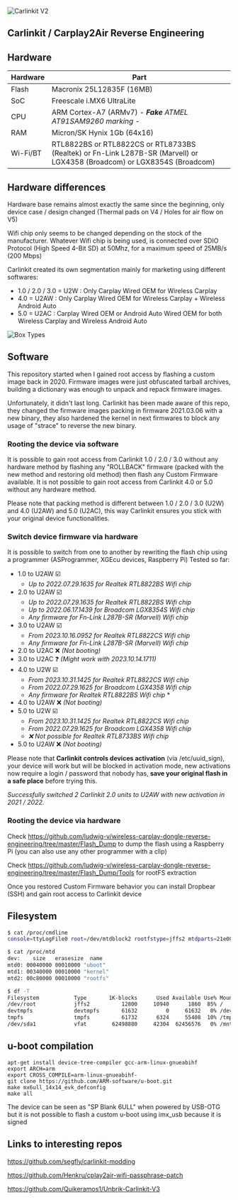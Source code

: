 
![Carlinkit V2](https://i.imgur.com/ZL3dq41.png)

## Carlinkit / Carplay2Air Reverse Engineering

## Hardware

| Hardware | Part |
|--|--|
| Flash | Macronix 25L12835F (16MB) |
| SoC | Freescale i.MX6 UltraLite |
| CPU | ARM Cortex-A7 (ARMv7) *- **Fake** ATMEL AT91SAM9260 marking -* |
| RAM | Micron/SK Hynix 1Gb (64x16) |
| Wi-Fi/BT | RTL8822BS or RTL8822CS or RTL8733BS (Realtek) or Fn-Link L287B-SR (Marvell) or LGX4358 (Broadcom) or LGX8354S (Broadcom) |

## Hardware differences

Hardware base remains almost exactly the same since the beginning, only device case / design changed (Thermal pads on V4 / Holes for air flow on V5)

Wifi chip only seems to be changed depending on the stock of the manufacturer. Whatever Wifi chip is being used, is connected over SDIO Protocol (High Speed 4-Bit SD) at 50Mhz, for a maximum speed of 25MB/s (200 Mbps)

Carlinkit created its own segmentation mainly for marketing using different softwares:
- 1.0 / 2.0 / 3.0 = U2W : Only Carplay Wired OEM for Wireless Carplay
- 4.0 = U2AW : Only Carplay Wired OEM for Wireless Carplay + Wireless Android Auto
- 5.0 = U2AC : Carplay Wired OEM or Android Auto Wired OEM for both Wireless Carplay and Wireless Android Auto

![Box Types](https://github.com/ludwig-v/wireless-carplay-dongle-reverse-engineering/blob/master/Pictures/BoxTypes.png?raw=true)

## Software

This repository started when I gained root access by flashing a custom image back in 2020.
Firmware images were just obfuscated tarball archives, building a dictionary was enough to unpack and repack firmware images.

Unfortunately, it didn't last long. Carlinkit has been made aware of this repo, they changed the firmware images packing in firmware 2021.03.06 with a new binary, they also hardened the kernel in next firmwares to block any usage of "strace" to reverse the new binary.

### Rooting the device via software

It is possible to gain root access from Carlinkit 1.0 / 2.0 / 3.0 without any hardware method by flashing any "ROLLBACK" firmware (packed with the new method and restoring old method) then flash any Custom Firmware available.
It is not possible to gain root access from Carlinkit 4.0 or 5.0 without any hardware method.

Please note that packing method is different between 1.0 / 2.0 / 3.0 (U2W) and 4.0 (U2AW) and 5.0 (U2AC), this way Carlinkit ensures you stick with your original device functionalities.

### Switch device firmware via hardware

It is possible to switch from one to another by rewriting the flash chip using a programmer (ASProgrammer, XGEcu devices, Raspberry Pi) 
Tested so far:
 - 1.0 to U2AW ☑️
   - *Up to 2022.07.29.1635 for Realtek RTL8822BS Wifi chip*
 - 2.0 to U2AW ☑️
   - *Up to 2022.07.29.1635 for Realtek RTL8822BS Wifi chip*
   - *Up to 2022.06.17.1439 for Broadcom LGX8354S Wifi chip*
   - *Any firmware for Fn-Link L287B-SR (Marvell) Wifi chip*
 - 3.0 to U2AW ☑️ 
   - *From 2023.10.16.0952 for Realtek RTL8822CS Wifi chip*
   - *Any firmware for Fn-Link L287B-SR (Marvell) Wifi chip*
 - 2.0 to U2AC ❌ *(Not booting)*
 - 3.0 to U2AC ❓ *(Might work with 2023.10.14.1711)*
 - 4.0 to U2W ☑️ 
   - *From 2023.10.31.1425 for Realtek RTL8822CS Wifi chip*
   - *From 2022.07.29.1625 for Broadcom LGX4358 Wifi chip*
   - *Any firmware for Realtek RTL8822BS Wifi chip* *
 - 4.0 to U2AW ❌ *(Not booting)*
 - 5.0 to U2W ☑️ 
   - *From 2023.10.31.1425 for Realtek RTL8822CS Wifi chip*
   - *From 2022.07.29.1625 for Broadcom LGX4358 Wifi chip*
   - *❌ Not possible for Realtek RTL8733BS Wifi chip*
 - 5.0 to U2AW ❌ *(Not booting)*

Please note that **Carlinkit controls devices activation** (via /etc/uuid_sign), your device will work but will be blocked in activation mode, new activations now require a login / password that nobody has, **save your original flash in a safe place** before trying this.

*Successfully switched 2 Carlinkit 2.0 units to U2AW with new activation in 2021 / 2022.*

### Rooting the device via hardware

Check https://github.com/ludwig-v/wireless-carplay-dongle-reverse-engineering/tree/master/Flash_Dump to dump the flash using a Raspberry Pi (you can also use any other programmer with a clip)

Check https://github.com/ludwig-v/wireless-carplay-dongle-reverse-engineering/tree/master/Flash_Dump/Tools for rootFS extraction

Once you restored Custom Firmware behavior you can install Dropbear (SSH) and gain root access to Carlinkit device

## Filesystem


```bash
$ cat /proc/cmdline
console=ttyLogFile0 root=/dev/mtdblock2 rootfstype=jffs2 mtdparts=21e0000.qspi:256k(uboot),3328K(kernel),12800K(rootfs) rootwait quiet rw

$ cat /proc/mtd
dev:    size   erasesize  name
mtd0: 00040000 00010000 "uboot"
mtd1: 00340000 00010000 "kernel"
mtd2: 00c80000 00010000 "rootfs"

$ df -T
Filesystem           Type       1K-blocks      Used Available Use% Mounted on
/dev/root            jffs2          12800     10940      1860  85% /
devtmpfs             devtmpfs       61632         0     61632   0% /dev
tmpfs                tmpfs          61732      6324     55408  10% /tmp
/dev/sda1            vfat        62498880     42304  62456576   0% /mnt/UPAN
```

## u-boot compilation

	apt-get install device-tree-compiler gcc-arm-linux-gnueabihf
	export ARCH=arm
	export CROSS_COMPILE=arm-linux-gnueabihf-
	git clone https://github.com/ARM-software/u-boot.git
	make mx6ull_14x14_evk_defconfig
	make all
	
The device can be seen as "SP Blank 6ULL" when powered by USB-OTG but it is not possible to flash a custom u-boot using imx_usb because it is signed

## Links to interesting repos

https://github.com/segfly/carlinkit-modding

https://github.com/Henkru/cplay2air-wifi-passphrase-patch

https://github.com/Quikeramos1/Unbrik-Carlinkit-V3
